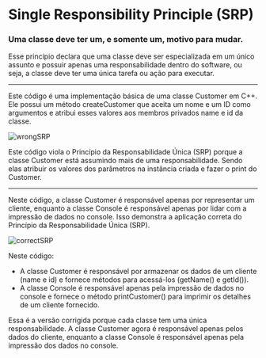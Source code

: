 # Single Responsibility Principle (SRP)

<h3><b>Uma classe deve ter um, e somente um, motivo para mudar.</b></h3>

Esse princípio declara que uma classe deve ser especializada em um único assunto e possuir apenas uma responsabilidade dentro do software, ou seja, a classe deve ter uma única tarefa ou ação para executar.

<hr>

Este código é uma implementação básica de uma classe Customer em C++. Ele possui um método createCustomer que aceita um nome e um ID como argumentos e atribui esses valores aos membros privados name e id da classe.
&nbsp;

![wrongSRP](https://github.com/akiwnl/solid-principles/assets/83625654/dbba272b-1ef7-47a4-8116-95e6f3f0de2a)

Este código viola o Princípio da Responsabilidade Única (SRP) porque a classe Customer está assumindo mais de uma responsabilidade. Sendo elas atribuir os valores dos parâmetros na instância criada e fazer o print do Customer.

<hr>


Neste código, a classe Customer é responsável apenas por representar um cliente, enquanto a classe Console é responsável apenas por lidar com a impressão de dados no console. Isso demonstra a aplicação correta do Princípio da Responsabilidade Única (SRP).

![correctSRP](https://github.com/akiwnl/solid-principles/assets/83625654/e30b7ec6-bb84-43b4-9d56-48bea9bb0890)

Neste código:

* A classe Customer é responsável por armazenar os dados de um cliente (name e id) e fornece métodos para acessá-los (getName() e getId()).
* A classe Console é responsável apenas pela impressão de dados no console e fornece o método printCustomer() para imprimir os detalhes de um cliente fornecido.

Essa é a versão corrigida porque cada classe tem uma única responsabilidade. A classe Customer agora é responsável apenas pelos dados do cliente, enquanto a classe Console é responsável apenas pela impressão dos dados no console.
